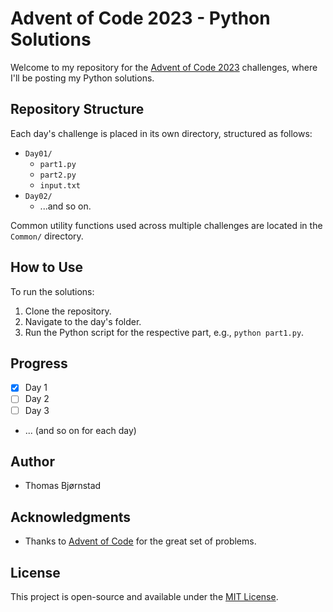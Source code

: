 # Advent of Code 2023 - Python Solutions

Welcome to my repository for the [Advent of Code 2023](https://adventofcode.com/2023) challenges, where I'll be posting my Python solutions. 

## Repository Structure

Each day's challenge is placed in its own directory, structured as follows:

- `Day01/`
  - `part1.py`
  - `part2.py`
  - `input.txt`
- `Day02/`
  - ...and so on.

Common utility functions used across multiple challenges are located in the `Common/` directory.

## How to Use

To run the solutions:

1. Clone the repository.
2. Navigate to the day's folder.
3. Run the Python script for the respective part, e.g., `python part1.py`.

## Progress

- [x] Day 1
- [ ] Day 2
- [ ] Day 3
- ... (and so on for each day)

## Author

- Thomas Bjørnstad

## Acknowledgments

- Thanks to [Advent of Code](https://adventofcode.com/) for the great set of problems.

## License

This project is open-source and available under the [MIT License](LICENSE).
